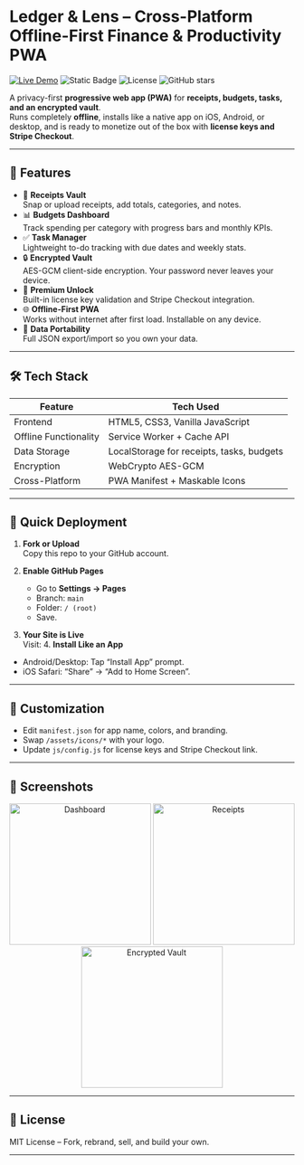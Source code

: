 # Ledger & Lens – Cross-Platform Offline-First Finance & Productivity PWA

[![Live Demo](https://img.shields.io/badge/demo-live-brightgreen?style=flat&logo=google-chrome)](https://eightbllj87.github.io/Manager/)
![Static Badge](https://img.shields.io/badge/PWA-Installable-blue?style=flat&logo=android)
![License](https://img.shields.io/github/license/eightbllj87/Manager)
![GitHub stars](https://img.shields.io/github/stars/eightbllj87/Manager?style=social)

A privacy-first **progressive web app (PWA)** for **receipts, budgets, tasks, and an encrypted vault**.  
Runs completely **offline**, installs like a native app on iOS, Android, or desktop, and is ready to monetize out of the box with **license keys and Stripe Checkout**.

---

## 🌟 Features

- 📸 **Receipts Vault**  
  Snap or upload receipts, add totals, categories, and notes.  
- 📊 **Budgets Dashboard**  
  Track spending per category with progress bars and monthly KPIs.  
- ✅ **Task Manager**  
  Lightweight to-do tracking with due dates and weekly stats.  
- 🔒 **Encrypted Vault**  
  AES-GCM client-side encryption. Your password never leaves your device.  
- 🔐 **Premium Unlock**  
  Built-in license key validation and Stripe Checkout integration.  
- 🌐 **Offline-First PWA**  
  Works without internet after first load. Installable on any device.  
- 💾 **Data Portability**  
  Full JSON export/import so you own your data.

---

## 🛠️ Tech Stack

| Feature                  | Tech Used                                  |
|--------------------------|-------------------------------------------|
| Frontend                 | HTML5, CSS3, Vanilla JavaScript           |
| Offline Functionality    | Service Worker + Cache API                |
| Data Storage             | LocalStorage for receipts, tasks, budgets |
| Encryption               | WebCrypto AES-GCM                         |
| Cross-Platform           | PWA Manifest + Maskable Icons             |

---

## 🚀 Quick Deployment

1. **Fork or Upload**  
   Copy this repo to your GitHub account.

2. **Enable GitHub Pages**  
   - Go to **Settings → Pages**  
   - Branch: `main`  
   - Folder: `/ (root)`  
   - Save.

3. **Your Site is Live**  
   Visit:  4. **Install Like an App**  
- Android/Desktop: Tap “Install App” prompt.  
- iOS Safari: “Share” → “Add to Home Screen”.

---

## 🎨 Customization

- Edit `manifest.json` for app name, colors, and branding.  
- Swap `/assets/icons/*` with your logo.  
- Update `js/config.js` for license keys and Stripe Checkout link.

---

## 📸 Screenshots

<p align="center">
<img src="assets/screenshots/dashboard.png" width="250" alt="Dashboard"/>
<img src="assets/screenshots/receipts.png" width="250" alt="Receipts"/>
<img src="assets/screenshots/vault.png" width="250" alt="Encrypted Vault"/>
</p>

---

## 📜 License

MIT License – Fork, rebrand, sell, and build your own.

---
